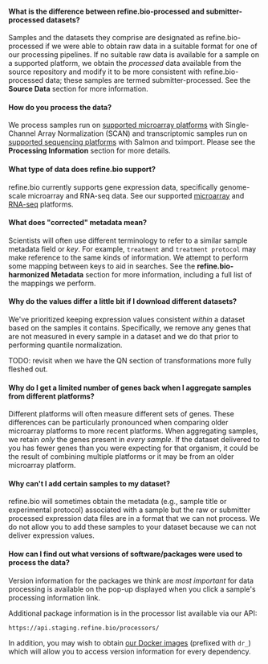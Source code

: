 #### What is the difference between refine.bio-processed and submitter-processed datasets?

Samples and the datasets they comprise are designated as refine.bio-processed if we were able to obtain raw data in a suitable format for one of our processing pipelines. 
If no suitable raw data is available for a sample on a supported platform, we obtain the _processed_ data available from the source repository and modify it to be more consistent with refine.bio-processed data; these samples are termed submitter-processed.
See the **Source Data** section for more information.

#### How do you process the data?

We process samples run on [supported microarray platforms](https://github.com/AlexsLemonade/refinebio/blob/dev/config/supported_microarray_platforms.csv) with Single-Channel Array Normalization (SCAN) and transcriptomic samples run on [supported sequencing platforms](https://github.com/AlexsLemonade/refinebio/blob/dev/config/supported_rnaseq_platforms.txt) with Salmon and tximport.
Please see the **Processing Information** section for more details.

#### What type of data does refine.bio support?

refine.bio currently supports gene expression data, specifically genome-scale microarray and RNA-seq data.
See our supported [microarray](https://github.com/AlexsLemonade/refinebio/blob/dev/config/supported_microarray_platforms.csv) and [RNA-seq](https://github.com/AlexsLemonade/refinebio/blob/dev/config/supported_rnaseq_platforms.txt) platforms.

#### What does "corrected" metadata mean?

Scientists will often use different terminology to refer to a similar sample metadata field or _key_.
For example, `treatment` and `treatment protocol` may make reference to the same kinds of information. 
We attempt to perform some mapping between keys to aid in searches.
See the **refine.bio-harmonized Metadata** section for more information, including a full list of the mappings we perform.

#### Why do the values differ a little bit if I download different datasets?

We've prioritized keeping expression values consistent _within_ a dataset based on the samples it contains.
Specifically, we remove any genes that are not measured in every sample in a dataset and we do that prior to performing quantile normalization.

TODO: revisit when we have the QN section of transformations more fully fleshed out.

#### Why do I get a limited number of genes back when I aggregate samples from different platforms?

Different platforms will often measure different sets of genes. 
These differences can be particularly pronounced when comparing older microarray platforms to more recent platforms.
When aggregating samples, we retain _only_ the genes present in _every sample_.
If the dataset delivered to you has fewer genes than you were expecting for that organism, it could be the result of combining multiple platforms or it may be from an older microarray platform.

#### Why can't I add certain samples to my dataset?

refine.bio will sometimes obtain the metadata (e.g., sample title or experimental protocol) associated with a sample but the raw or submitter processed expression data files are in a format that we can not process. 
We do not allow you to add these samples to your dataset because we can not deliver expression values.

#### How can I find out what versions of software/packages were used to process the data?

Version information for the packages we think are _most important_ for data processing is available on the pop-up displayed when you click a sample's processing information link.

Additional package information is in the processor list available via our API:

```
https://api.staging.refine.bio/processors/
```

In addition, you may wish to obtain [our Docker images](https://hub.docker.com/u/ccdl/) (prefixed with `dr_`) which will allow you to access version information for every dependency.